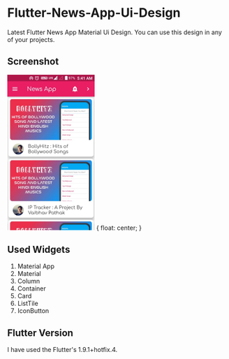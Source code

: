 # Flutter-News-App-Ui-Design
Latest Flutter News App Material Ui Design. You can use this design in any of your projects.

## Screenshot
<img src="https://github.com/vkpdeveloper/Flutter-News-App-Ui-Design/blob/master/Screenshot.jpeg?raw=true" alt="News App Screenshot" width="200"/> { float: center; }

## Used Widgets
1. Material App
2. Material
3. Column
4. Container
5. Card
6. ListTile
7. IconButton

## Flutter Version

I have used the Flutter's 1.9.1+hotfix.4.
